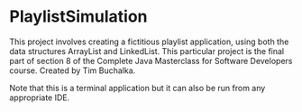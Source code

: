 # PlaylistSimulation
This project involves creating a fictitious playlist application, using both the data structures ArrayList and LinkedList.  This particular project is the final part of section 8 of the Complete Java Masterclass for Software Developers course.  Created by Tim Buchalka.

Note that this is a terminal application but it can also be run from any appropriate IDE.
